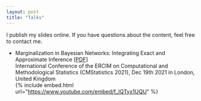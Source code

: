 ```yaml
---
layout: post
title: "Talks"
---
```


I publish my slides online. If you have questions about the content, feel free to contact me.



- Marginalization in Bayesian Networks: Integrating Exact and Approximate Inference [[PDF](https://nbviewer.org/github/fritzbayer/fritzbayer.github.io/blob/master/presentation_04_CMS2021.pdf)]  
  International Conference of the ERCIM on Computational and Methodological Statistics (CMStatistics 2021), Dec 19th 2021 in London, United Kingdom  
  {% include embed.html url="https://www.youtube.com/embed/f_IQTyx1UQU" %}</div>
